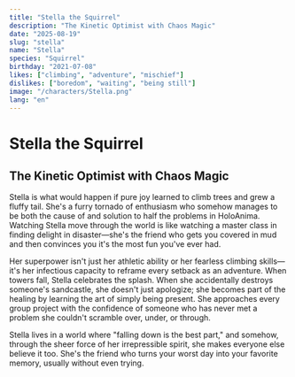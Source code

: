 ```yaml
---
title: "Stella the Squirrel"
description: "The Kinetic Optimist with Chaos Magic"
date: "2025-08-19"
slug: "stella"
name: "Stella"
species: "Squirrel"
birthday: "2021-07-08"
likes: ["climbing", "adventure", "mischief"]
dislikes: ["boredom", "waiting", "being still"]
image: "/characters/Stella.png"
lang: "en"
---
```


# Stella the Squirrel
## The Kinetic Optimist with Chaos Magic

Stella is what would happen if pure joy learned to climb trees and grew a fluffy tail. She's a furry tornado of enthusiasm who somehow manages to be both the cause of and solution to half the problems in HoloAnima. Watching Stella move through the world is like watching a master class in finding delight in disaster—she's the friend who gets you covered in mud and then convinces you it's the most fun you've ever had.

Her superpower isn't just her athletic ability or her fearless climbing skills—it's her infectious capacity to reframe every setback as an adventure. When towers fall, Stella celebrates the splash. When she accidentally destroys someone's sandcastle, she doesn't just apologize; she becomes part of the healing by learning the art of simply being present. She approaches every group project with the confidence of someone who has never met a problem she couldn't scramble over, under, or through.

Stella lives in a world where "falling down is the best part," and somehow, through the sheer force of her irrepressible spirit, she makes everyone else believe it too. She's the friend who turns your worst day into your favorite memory, usually without even trying.